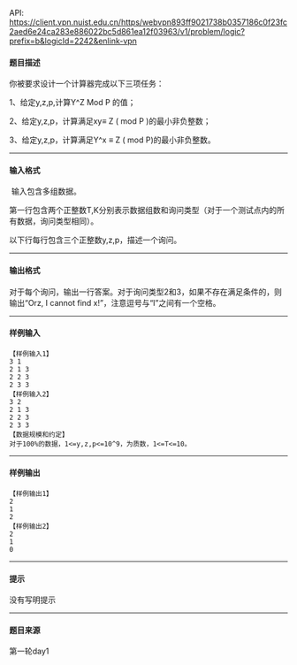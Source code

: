 API: https://client.vpn.nuist.edu.cn/https/webvpn893ff9021738b0357186c0f23fc2aed6e24ca283e886022bc5d861ea12f03963/v1/problem/logic?prefix=b&logicId=2242&enlink-vpn

#### 题目描述

你被要求设计一个计算器完成以下三项任务：

1、给定y,z,p,计算Y^Z Mod P 的值；

2、给定y,z,p，计算满足xy≡ Z ( mod P )的最小非负整数；

3、给定y,z,p，计算满足Y^x ≡ Z ( mod P)的最小非负整数。

---

#### 输入格式

 输入包含多组数据。

第一行包含两个正整数T,K分别表示数据组数和询问类型（对于一个测试点内的所有数据，询问类型相同）。

以下行每行包含三个正整数y,z,p，描述一个询问。

---

#### 输出格式

对于每个询问，输出一行答案。对于询问类型2和3，如果不存在满足条件的，则输出“Orz, I cannot find x!”，注意逗号与“I”之间有一个空格。

---

#### 样例输入
```
【样例输入1】
3 1
2 1 3
2 2 3
2 3 3
【样例输入2】
3 2
2 1 3
2 2 3
2 3 3
【数据规模和约定】
对于100%的数据，1<=y,z,p<=10^9，为质数，1<=T<=10。
```

---

#### 样例输出
```
【样例输出1】
2
1
2
【样例输出2】
2
1
0

```

---

#### 提示

没有写明提示

---

#### 题目来源

第一轮day1